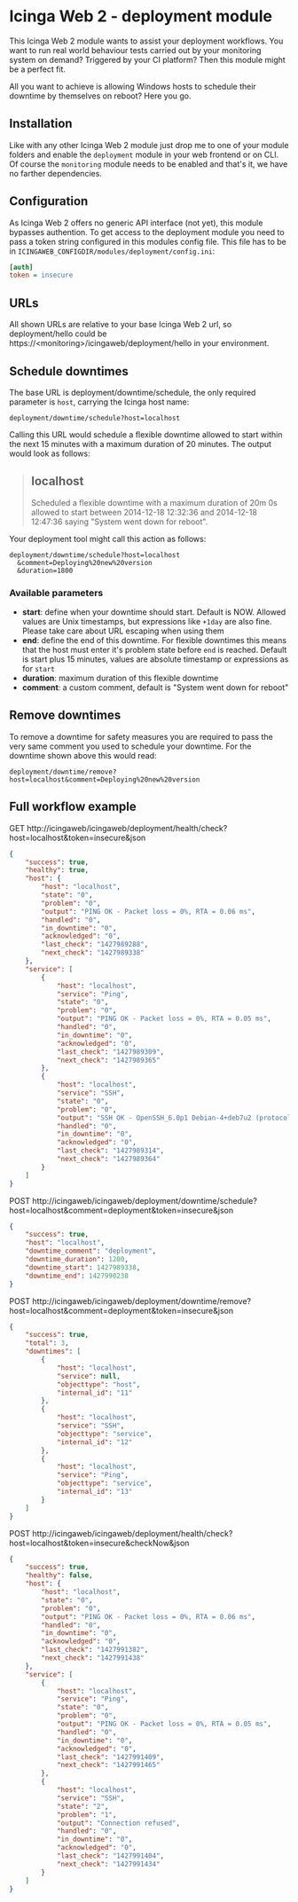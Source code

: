 # Icinga Web 2 - deployment module

This Icinga Web 2 module wants to assist your deployment workflows. You want
to run real world behaviour tests carried out by your monitoring system on
demand? Triggered by your CI platform? Then this module might be a perfect
fit.

All you want to achieve is allowing Windows hosts to schedule their downtime
by themselves on reboot? Here you go.

## Installation

Like with any other Icinga Web 2 module just drop me to one of your module
folders and enable the `deployment` module in your web frontend or on CLI. Of
course the `monitoring` module needs to be enabled and that's it, we have no
farther dependencies.

## Configuration

As Icinga Web 2 offers no generic API interface (not yet), this module bypasses
authention. To get access to the deployment module you need to pass a token
string configured in this modules config file. This file has to be in
`ICINGAWEB_CONFIGDIR/modules/deployment/config.ini`:

```ini
[auth]
token = insecure
```

## URLs

All shown URLs are relative to your base Icinga Web 2 url, so deployment/hello
could be https://&lt;monitoring&gt;/icingaweb/deployment/hello in your environment.

## Schedule downtimes

The base URL is deployment/downtime/schedule, the only required parameter is
`host`, carrying the Icinga host name:

    deployment/downtime/schedule?host=localhost

Calling this URL would schedule a flexible downtime allowed to start within
the next 15 minutes with a maximum duration of 20 minutes. The output would
look as follows:

> localhost
> ---------
> Scheduled a flexible downtime with a maximum duration of 20m 0s allowed
> to start between 2014-12-18 12:32:36 and 2014-12-18 12:47:36 saying
> "System went down for reboot".

Your deployment tool might call this action as follows:

    deployment/downtime/schedule?host=localhost
      &comment=Deploying%20new%20version
      &duration=1800

### Available parameters

* **start**: define when your downtime should start. Default is NOW. Allowed
  values are Unix timestamps, but expressions like `+1day` are also fine.
  Please take care about URL escaping when using them
* **end**: define the end of this downtime. For flexible downtimes this means
  that the host must enter it's problem state before `end` is reached. Default
  is start plus 15 minutes, values are absolute timestamp or expressions as
  for `start`
* **duration**: maximum duration of this flexible downtime
* **comment**: a custom comment, default is "System went down for reboot"

## Remove downtimes

To remove a downtime for safety measures you are required to pass the very
same comment you used to schedule your downtime. For the downtime shown above
this would read:

    deployment/downtime/remove?host=localhost&comment=Deploying%20new%20version


## Full workflow example

GET http://icingaweb/icingaweb/deployment/health/check?host=localhost&token=insecure&json

```json
{
    "success": true,
    "healthy": true,
    "host": {
        "host": "localhost",
        "state": "0",
        "problem": "0",
        "output": "PING OK - Packet loss = 0%, RTA = 0.06 ms",
        "handled": "0",
        "in_downtime": "0",
        "acknowledged": "0",
        "last_check": "1427989288",
        "next_check": "1427989338"
    },
    "service": [
        {
            "host": "localhost",
            "service": "Ping",
            "state": "0",
            "problem": "0",
            "output": "PING OK - Packet loss = 0%, RTA = 0.05 ms",
            "handled": "0",
            "in_downtime": "0",
            "acknowledged": "0",
            "last_check": "1427989309",
            "next_check": "1427989365"
        },
        {
            "host": "localhost",
            "service": "SSH",
            "state": "0",
            "problem": "0",
            "output": "SSH OK - OpenSSH_6.0p1 Debian-4+deb7u2 (protocol 2.0) ",
            "handled": "0",
            "in_downtime": "0",
            "acknowledged": "0",
            "last_check": "1427989314",
            "next_check": "1427989364"
        }
    ]
}
```

POST http://icingaweb/icingaweb/deployment/downtime/schedule?host=localhost&comment=deployment&token=insecure&json

```json
{
    "success": true,
    "host": "localhost",
    "downtime_comment": "deployment",
    "downtime_duration": 1200,
    "downtime_start": 1427989338,
    "downtime_end": 1427990238
}
```

POST http://icingaweb/icingaweb/deployment/downtime/remove?host=localhost&comment=deployment&token=insecure&json

```json
{
    "success": true,
    "total": 3,
    "downtimes": [
        {
            "host": "localhost",
            "service": null,
            "objecttype": "host",
            "internal_id": "11"
        },
        {
            "host": "localhost",
            "service": "SSH",
            "objecttype": "service",
            "internal_id": "12"
        },
        {
            "host": "localhost",
            "service": "Ping",
            "objecttype": "service",
            "internal_id": "13"
        }
    ]
}
```

POST http://icingaweb/icingaweb/deployment/health/check?host=localhost&token=insecure&checkNow&json

```json
{
    "success": true,
    "healthy": false,
    "host": {
        "host": "localhost",
        "state": "0",
        "problem": "0",
        "output": "PING OK - Packet loss = 0%, RTA = 0.06 ms",
        "handled": "0",
        "in_downtime": "0",
        "acknowledged": "0",
        "last_check": "1427991382",
        "next_check": "1427991438"
    },
    "service": [
        {
            "host": "localhost",
            "service": "Ping",
            "state": "0",
            "problem": "0",
            "output": "PING OK - Packet loss = 0%, RTA = 0.05 ms",
            "handled": "0",
            "in_downtime": "0",
            "acknowledged": "0",
            "last_check": "1427991409",
            "next_check": "1427991465"
        },
        {
            "host": "localhost",
            "service": "SSH",
            "state": "2",
            "problem": "1",
            "output": "Connection refused",
            "handled": "0",
            "in_downtime": "0",
            "acknowledged": "0",
            "last_check": "1427991404",
            "next_check": "1427991434"
        }
    ]
}
```

